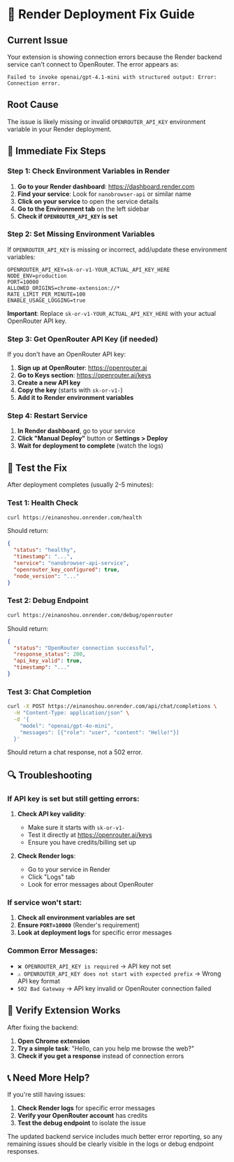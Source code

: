 # 🔧 Render Deployment Fix Guide

## Current Issue
Your extension is showing connection errors because the Render backend service can't connect to OpenRouter. The error appears as:
```
Failed to invoke openai/gpt-4.1-mini with structured output: Error: Connection error.
```

## Root Cause
The issue is likely missing or invalid `OPENROUTER_API_KEY` environment variable in your Render deployment.

## 🚨 Immediate Fix Steps

### Step 1: Check Environment Variables in Render

1. **Go to your Render dashboard**: https://dashboard.render.com
2. **Find your service**: Look for `nanobrowser-api` or similar name
3. **Click on your service** to open the service details
4. **Go to the Environment tab** on the left sidebar
5. **Check if `OPENROUTER_API_KEY` is set**

### Step 2: Set Missing Environment Variables

If `OPENROUTER_API_KEY` is missing or incorrect, add/update these environment variables:

```env
OPENROUTER_API_KEY=sk-or-v1-YOUR_ACTUAL_API_KEY_HERE
NODE_ENV=production
PORT=10000
ALLOWED_ORIGINS=chrome-extension://*
RATE_LIMIT_PER_MINUTE=100
ENABLE_USAGE_LOGGING=true
```

**Important**: Replace `sk-or-v1-YOUR_ACTUAL_API_KEY_HERE` with your actual OpenRouter API key.

### Step 3: Get OpenRouter API Key (if needed)

If you don't have an OpenRouter API key:

1. **Sign up at OpenRouter**: https://openrouter.ai
2. **Go to Keys section**: https://openrouter.ai/keys
3. **Create a new API key**
4. **Copy the key** (starts with `sk-or-v1-`)
5. **Add it to Render environment variables**

### Step 4: Restart Service

1. **In Render dashboard**, go to your service
2. **Click "Manual Deploy"** button or **Settings > Deploy**
3. **Wait for deployment to complete** (watch the logs)

## 🧪 Test the Fix

After deployment completes (usually 2-5 minutes):

### Test 1: Health Check
```bash
curl https://einanoshou.onrender.com/health
```

Should return:
```json
{
  "status": "healthy",
  "timestamp": "...",
  "service": "nanobrowser-api-service",
  "openrouter_key_configured": true,
  "node_version": "..."
}
```

### Test 2: Debug Endpoint
```bash
curl https://einanoshou.onrender.com/debug/openrouter
```

Should return:
```json
{
  "status": "OpenRouter connection successful",
  "response_status": 200,
  "api_key_valid": true,
  "timestamp": "..."
}
```

### Test 3: Chat Completion
```bash
curl -X POST https://einanoshou.onrender.com/api/chat/completions \
  -H "Content-Type: application/json" \
  -d '{
    "model": "openai/gpt-4o-mini",
    "messages": [{"role": "user", "content": "Hello!"}]
  }'
```

Should return a chat response, not a 502 error.

## 🔍 Troubleshooting

### If API key is set but still getting errors:

1. **Check API key validity**:
   - Make sure it starts with `sk-or-v1-`
   - Test it directly at https://openrouter.ai/keys
   - Ensure you have credits/billing set up

2. **Check Render logs**:
   - Go to your service in Render
   - Click "Logs" tab
   - Look for error messages about OpenRouter

### If service won't start:

1. **Check all environment variables are set**
2. **Ensure `PORT=10000`** (Render's requirement)
3. **Look at deployment logs** for specific error messages

### Common Error Messages:

- `❌ OPENROUTER_API_KEY is required` → API key not set
- `⚠️ OPENROUTER_API_KEY does not start with expected prefix` → Wrong API key format
- `502 Bad Gateway` → API key invalid or OpenRouter connection failed

## 🚀 Verify Extension Works

After fixing the backend:

1. **Open Chrome extension**
2. **Try a simple task**: "Hello, can you help me browse the web?"
3. **Check if you get a response** instead of connection errors

## 📞 Need More Help?

If you're still having issues:

1. **Check Render logs** for specific error messages
2. **Verify your OpenRouter account** has credits
3. **Test the debug endpoint** to isolate the issue

The updated backend service includes much better error reporting, so any remaining issues should be clearly visible in the logs or debug endpoint responses. 